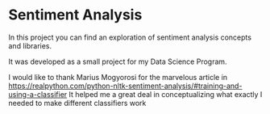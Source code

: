 # Sentiment Analysis

In this project you can find an exploration of sentiment analysis concepts and libraries.

It was developed as a small project for my Data Science Program.

I would like to thank Marius Mogyorosi for the marvelous article in https://realpython.com/python-nltk-sentiment-analysis/#training-and-using-a-classifier
It helped me a great deal in conceptualizing what exactly I needed to make different classifiers work
